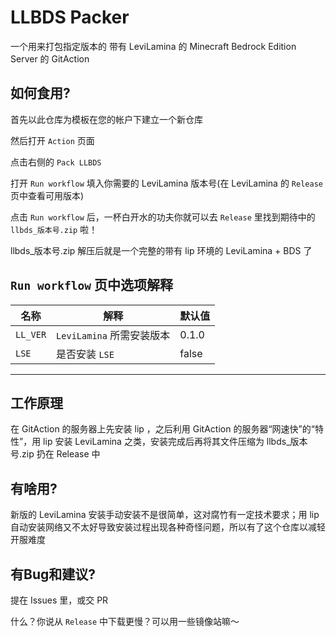 # LLBDS Packer

一个用来打包指定版本的 带有 LeviLamina 的 Minecraft Bedrock Edition Server 的 GitAction 

## 如何食用?

首先以此仓库为模板在您的帐户下建立一个新仓库

然后打开 `Action` 页面

点击右侧的 `Pack LLBDS`

打开 `Run workflow` 填入你需要的 LeviLamina 版本号(在 LeviLamina 的 `Release` 页中查看可用版本)

点击 `Run workflow` 后，一杯白开水的功夫你就可以去 `Release` 里找到期待中的 `llbds_版本号.zip` 啦！

llbds_版本号.zip 解压后就是一个完整的带有 lip 环境的 LeviLamina + BDS 了

## `Run workflow` 页中选项解释

| 名称          | 解释                      | 默认值        |
| ------------- | ------------------------- | ------------- |
| `LL_VER`      | `LeviLamina` 所需安装版本 | 0.1.0         |
| `LSE`         | 是否安装 `LSE`            | false         |

-----

## 工作原理

在 GitAction 的服务器上先安装 lip ，之后利用 GitAction 的服务器“网速快”的“特性”，用 lip 安装 LeviLamina 之类，安装完成后再将其文件压缩为 llbds_版本号.zip 扔在 Release 中

## 有啥用?

新版的 LeviLamina 安装手动安装不是很简单，这对腐竹有一定技术要求；用 lip 自动安装网络又不太好导致安装过程出现各种奇怪问题，所以有了这个仓库以减轻开服难度

## 有Bug和建议?

提在 Issues 里，或交 PR 

什么？你说从 `Release` 中下载更慢？可以用一些镜像站嘛～

